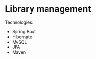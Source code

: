 # Library management
Technologies:
<ul>
    <li>Spring Boot</li>
    <li>Hibernate</li>
    <li>MySQL</li>
    <li>JPA</li>
    <li>Maven</li>
</ul>
